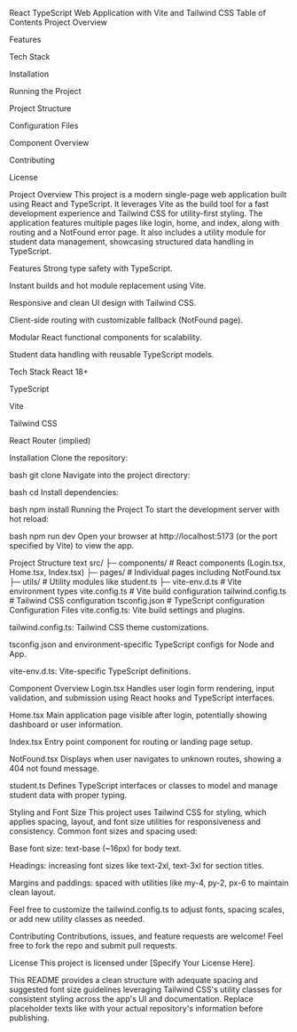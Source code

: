 React TypeScript Web Application with Vite and Tailwind CSS
Table of Contents
Project Overview

Features

Tech Stack

Installation

Running the Project

Project Structure

Configuration Files

Component Overview

Contributing

License

Project Overview
This project is a modern single-page web application built using React and TypeScript. It leverages Vite as the build tool for a fast development experience and Tailwind CSS for utility-first styling. The application features multiple pages like login, home, and index, along with routing and a NotFound error page. It also includes a utility module for student data management, showcasing structured data handling in TypeScript.

Features
Strong type safety with TypeScript.

Instant builds and hot module replacement using Vite.

Responsive and clean UI design with Tailwind CSS.

Client-side routing with customizable fallback (NotFound page).

Modular React functional components for scalability.

Student data handling with reusable TypeScript models.

Tech Stack
React 18+

TypeScript

Vite

Tailwind CSS

React Router (implied)

Installation
Clone the repository:

bash
git clone <repository-url>
Navigate into the project directory:

bash
cd <project-directory>
Install dependencies:

bash
npm install
Running the Project
To start the development server with hot reload:

bash
npm run dev
Open your browser at http://localhost:5173 (or the port specified by Vite) to view the app.

Project Structure
text
src/
├─ components/          # React components (Login.tsx, Home.tsx, Index.tsx)
├─ pages/               # Individual pages including NotFound.tsx
├─ utils/               # Utility modules like student.ts
├─ vite-env.d.ts        # Vite environment types
vite.config.ts          # Vite build configuration
tailwind.config.ts      # Tailwind CSS configuration
tsconfig.json           # TypeScript configuration
Configuration Files
vite.config.ts: Vite build settings and plugins.

tailwind.config.ts: Tailwind CSS theme customizations.

tsconfig.json and environment-specific TypeScript configs for Node and App.

vite-env.d.ts: Vite-specific TypeScript definitions.

Component Overview
Login.tsx
Handles user login form rendering, input validation, and submission using React hooks and TypeScript interfaces.

Home.tsx
Main application page visible after login, potentially showing dashboard or user information.

Index.tsx
Entry point component for routing or landing page setup.

NotFound.tsx
Displays when user navigates to unknown routes, showing a 404 not found message.

student.ts
Defines TypeScript interfaces or classes to model and manage student data with proper typing.

Styling and Font Size
This project uses Tailwind CSS for styling, which applies spacing, layout, and font size utilities for responsiveness and consistency. Common font sizes and spacing used:

Base font size: text-base (~16px) for body text.

Headings: increasing font sizes like text-2xl, text-3xl for section titles.

Margins and paddings: spaced with utilities like my-4, py-2, px-6 to maintain clean layout.

Feel free to customize the tailwind.config.ts to adjust fonts, spacing scales, or add new utility classes as needed.

Contributing
Contributions, issues, and feature requests are welcome! Feel free to fork the repo and submit pull requests.

License
This project is licensed under [Specify Your License Here].

This README provides a clean structure with adequate spacing and suggested font size guidelines leveraging Tailwind CSS's utility classes for consistent styling across the app's UI and documentation. Replace placeholder texts like <repository-url> with your actual repository's information before publishing.
